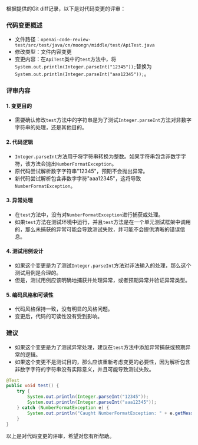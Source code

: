 根据提供的Git diff记录，以下是对代码变更的评审：

### 代码变更概述
- 文件路径：`openai-code-review-test/src/test/java/cn/moongn/middle/test/ApiTest.java`
- 修改类型：文件内容变更
- 变更内容：在`ApiTest`类中的`test`方法中，将`System.out.println(Integer.parseInt("12345"));`替换为`System.out.println(Integer.parseInt("aaa12345"));`。

### 评审内容

#### 1. 变更目的
- 需要确认修改`test`方法中的字符串是为了测试`Integer.parseInt`方法对非数字字符串的处理，还是其他目的。

#### 2. 代码逻辑
- `Integer.parseInt`方法用于将字符串转换为整数。如果字符串包含非数字字符，该方法会抛出`NumberFormatException`。
- 原代码尝试解析数字字符串"12345"，预期不会抛出异常。
- 新代码尝试解析包含非数字字符"aaa12345"，这将导致`NumberFormatException`。

#### 3. 异常处理
- 在`test`方法中，没有对`NumberFormatException`进行捕获或处理。
- 如果`test`方法在测试环境中运行，并且`test`方法是在一个单元测试框架中调用的，那么未捕获的异常可能会导致测试失败，并可能不会提供清晰的错误信息。

#### 4. 测试用例设计
- 如果这个变更是为了测试`Integer.parseInt`方法对非法输入的处理，那么这个测试用例是合理的。
- 但是，测试用例应该明确地捕获并处理异常，或者预期异常并验证异常类型。

#### 5. 编码风格和可读性
- 代码风格保持一致，没有明显的风格问题。
- 变更后，代码的可读性没有受到影响。

### 建议
- 如果这个变更是为了测试异常处理，建议在`test`方法中添加异常捕获或预期异常的逻辑。
- 如果这个变更不是测试目的，那么应该重新考虑变更的必要性，因为解析包含非数字字符的字符串没有实际意义，并且可能导致测试失败。

```java
@Test
public void test() {
    try {
        System.out.println(Integer.parseInt("12345"));
        System.out.println(Integer.parseInt("aaa12345"));
    } catch (NumberFormatException e) {
        System.out.println("Caught NumberFormatException: " + e.getMessage());
    }
}
```

以上是对代码变更的评审，希望对您有所帮助。